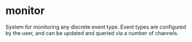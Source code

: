 monitor
=======

System for monitoring any discrete event type. Event types are configured by the user, and can be updated and queried via a number of channels.
